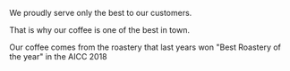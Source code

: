 We proudly serve only the best to our customers.

That is why our coffee is one of the best in town.

Our coffee comes from the roastery that last years won "Best Roastery of the year" in the AICC 2018